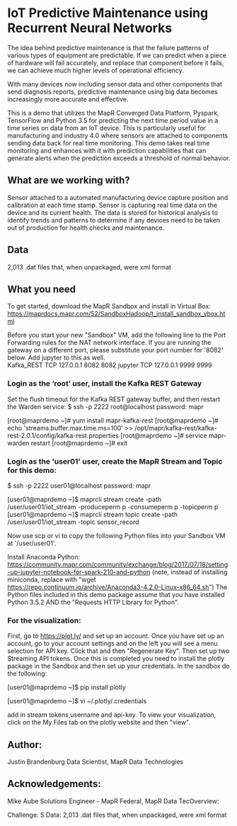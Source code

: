 # IoT Predictive Maintenance using Recurrent Neural Networks

The idea behind predictive maintenance is that the failure patterns of various types of equipment are predictable. If we can predict when a piece of hardware will fail accurately, and replace that component before it fails, we can achieve much higher levels of operational efficiency.

With many devices now including sensor data and other components that send diagnosis reports, predictive maintenance using big data becomes increasingly more accurate and effective.

This is a demo that utilizes the MapR Converged Data Platform, Pyspark, TensorFlow and Python 3.5 for predicting the next time period value in a time series on data from an IoT device.  This is particularly useful for manufacturing and industry 4.0 where sensors are attached to components sending data back for real time monitoring.  This demo takes real time monitoring and enhances with it with prediction capabilities that can generate alerts when the prediction exceeds a threshold of normal behavior.

## What are we working with?
Sensor attached to a automated manufacturing device capture position and calibration at each time stamp.  Sensor is capturing real time data on the device and its current health.  The data is stored for historical analysis to identify trends and patterns to determine if any devices need to be taken out of production for health checks and maintenance.

## Data
2,013 .dat files that, when unpackaged, were xml format

## What you need
To get started, download the MapR Sandbox and install in Virtual Box:
https://maprdocs.mapr.com/52/SandboxHadoop/t_install_sandbox_vbox.html

Before you start your new "Sandbox" VM, add the following line to
the Port Forwarding rules for the NAT network interface.  If you are
running the gateway on a different port, please substitute your port
number for '8082' below.  Add jupyter to this as well.   
Kafka_REST TCP 127.0.0.1 8082 8082
jupyter TCP 127.0.0.1 9999 9999

### Login as the ‘root’ user, install the Kafka REST Gateway

Set the flush timeout for the Kafka REST gateway buffer, and then restart the Warden service:
$ ssh -p 2222 root@localhost
password: mapr

[root@maprdemo ~]# yum install mapr-kafka-rest
[root@maprdemo ~]# echo 'streams.buffer.max.time.ms=100' >> /opt/mapr/kafka-rest/kafka-rest-2.0.1/config/kafka-rest.properties
[root@maprdemo ~]# service mapr-warden restart
[root@maprdemo ~]# exit

### Login as the 'user01' user, create the MapR Stream and Topic for this demo:
$ ssh -p 2222 user01@localhost
password: mapr

[user01@maprdemo ~]$ maprcli stream create -path /user/user01/iot_stream -produceperm p -consumeperm p -topicperm p
[user01@maprdemo ~]$ maprcli stream topic create -path /user/user01/iot_stream -topic sensor_record

Now use scp or vi to copy the following Python files into your Sandbox VM at '/user/user01'.

Install Anaconda Python:
https://community.mapr.com/community/exchange/blog/2017/07/18/setting-up-jupyter-notebook-for-spark-210-and-python
(note, instead of installing miniconda, replace with
"wget https://repo.continuum.io/archive/Anaconda3-4.2.0-Linux-x86_64.sh")
The Python files included in this demo package assume that you have installed
Python 3.5.2 AND the "Requests HTTP Library for Python".

### For the visualization:
First, go to https://plot.ly/ and set up an account.  Once you have set up an account, go to your account settings and on the left you will see a menu selection for API key.  Click that and then "Regenerate Key".   Then set up two Streaming API tokens.  Once this is completed  you need to install the plotly package in the Sandbox and then set up your credentials.  In the sandbox do the following:

[user01@maprdemo ~]$ pip install plotly

[user01@maprdemo ~]$ vi ~/.plotly/.credentials

add in stream tokens,username and api-key.  To view your visualization, click on the My Files tab on the plotly website and then "view". 



## Author: 
Justin Brandenburg 
Data Scientist, MapR Data Technologies

## Acknowledgements: 
Mike Aube 
Solutions Engineer - MapR Federal, MapR Data TecOverview:

 

Challenge: S 
Data: 2,013 .dat files that, when unpackaged, were xml format




